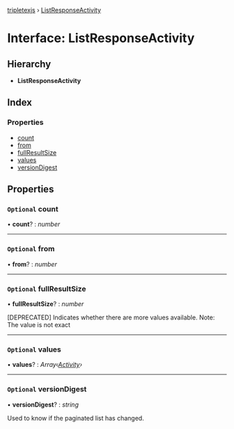 [tripletexjs](../README.md) › [ListResponseActivity](listresponseactivity.md)

# Interface: ListResponseActivity

## Hierarchy

* **ListResponseActivity**

## Index

### Properties

* [count](listresponseactivity.md#optional-count)
* [from](listresponseactivity.md#optional-from)
* [fullResultSize](listresponseactivity.md#optional-fullresultsize)
* [values](listresponseactivity.md#optional-values)
* [versionDigest](listresponseactivity.md#optional-versiondigest)

## Properties

### `Optional` count

• **count**? : *number*

___

### `Optional` from

• **from**? : *number*

___

### `Optional` fullResultSize

• **fullResultSize**? : *number*

[DEPRECATED] Indicates whether there are more values available. Note: The value is not exact

___

### `Optional` values

• **values**? : *Array‹[Activity](../modules/activity.md)›*

___

### `Optional` versionDigest

• **versionDigest**? : *string*

Used to know if the paginated list has changed.
